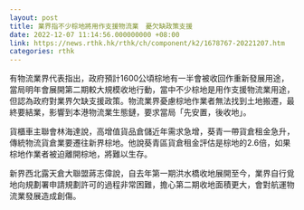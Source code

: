 ```yaml
---
layout: post
title: 業界指不少棕地將用作支援物流業　憂欠缺政策支援
date: 2022-12-07 11:14:56.000000000 +08:00
link: https://news.rthk.hk/rthk/ch/component/k2/1678767-20221207.htm
categories: rthk
---
```


有物流業界代表指出，政府預計1600公頃棕地有一半會被收回作重新發展用途，當局明年會展開第二期較大規模收地行動，當中不少棕地是用作支援物流業用途，但認為政府對業界欠缺支援政策。物流業界憂慮棕地作業者無法找到土地搬遷，最終要結業，影響到本港物流業生態鏈，要求當局「先安置，後收地」。

貨櫃車主聯會林海達說，高增值貨品倉儲近年需求急增，葵青一帶貨倉租金急升，傳統物流貨倉業要遷往新界棕地。他說葵青區貨倉租金評估是棕地的2.6倍，如果棕地作業者被迫離開棕地，將難以生存。

新界西北露天倉大聯盟蔣志偉說，自去年第一期洪水橋收地展開至今，業界自行覓地向規劃署申請規劃許可的過程非常困難，擔心第二期收地面積更大，會對航運物流業發展造成創傷。
